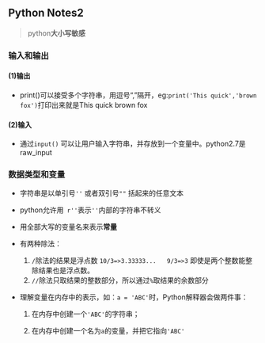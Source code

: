 ## Python Notes2

> python**大小写敏感** 

### 输入和输出

#### (1)输出 

* print()可以接受多个字符串，用逗号“,”隔开，eg:`print('This quick','brown fox')`打印出来就是This quick brown fox  <!--print()会依次打印字符串，遇到逗号","输出一个空格-->

#### (2)输入

* 通过`input()` 可以让用户输入字符串，并存放到一个变量中。python2.7是raw_input

### 数据类型和变量

* 字符串是以单引号`''` 或者双引号`""` 括起来的任意文本

* python允许用` r''`表示`''`内部的字符串不转义

* 用全部大写的变量名来表示**常量** 

* 有两种除法：

  1. `/`除法的结果是浮点数 `10/3=>3.33333...   9/3=>3` 即使是两个整数能整除结果也是浮点数。
  2. `//`除法只取结果的整数部分，所以通过`%`取结果的余数部分 

* 理解变量在内存中的表示，如：`a = 'ABC'`时，Python解释器会做两件事：

  1. 在内存中创建一个`'ABC'`的字符串；

  2. 在内存中创建一个名为`a`的变量，并把它指向`'ABC'`

     ​

     ​